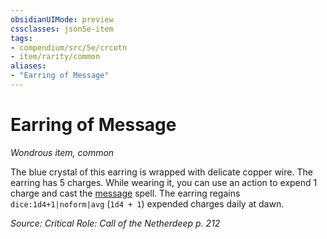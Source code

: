 ```yaml
---
obsidianUIMode: preview
cssclasses: json5e-item
tags:
- compendium/src/5e/crcotn
- item/rarity/common
aliases: 
- "Earring of Message"
---
```

# Earring of Message
*Wondrous item, common*  


The blue crystal of this earring is wrapped with delicate copper wire. The earring has 5 charges. While wearing it, you can use an action to expend 1 charge and cast the [message](2-Mechanics/CLI/spells/message.md) spell. The earring regains `dice:1d4+1|noform|avg` (`1d4 + 1`) expended charges daily at dawn.

*Source: Critical Role: Call of the Netherdeep p. 212*